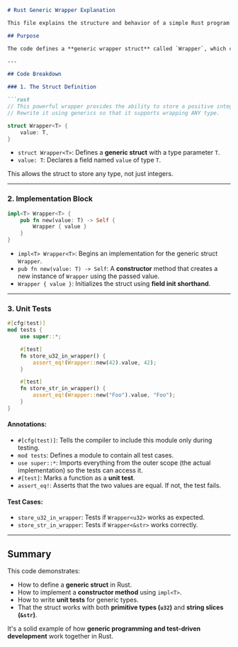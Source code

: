 
````markdown
# Rust Generic Wrapper Explanation

This file explains the structure and behavior of a simple Rust program using generics and unit testing.

## Purpose

The code defines a **generic wrapper struct** called `Wrapper`, which can store a value of **any type**. The goal is to demonstrate how to use **generics** and how to write **unit tests** to ensure functionality.

---

## Code Breakdown

### 1. The Struct Definition

```rust
// This powerful wrapper provides the ability to store a positive integer value.
// Rewrite it using generics so that it supports wrapping ANY type.

struct Wrapper<T> {
    value: T,
}
````

* `struct Wrapper<T>`: Defines a **generic struct** with a type parameter `T`.
* `value: T`: Declares a field named `value` of type `T`.

This allows the struct to store any type, not just integers.

---

### 2. Implementation Block

```rust
impl<T> Wrapper<T> {
    pub fn new(value: T) -> Self {
        Wrapper { value }
    }
}
```

* `impl<T> Wrapper<T>`: Begins an implementation for the generic struct `Wrapper`.
* `pub fn new(value: T) -> Self`: A **constructor** method that creates a new instance of `Wrapper` using the passed value.
* `Wrapper { value }`: Initializes the struct using **field init shorthand**.

---

### 3. Unit Tests

```rust
#[cfg(test)]
mod tests {
    use super::*;

    #[test]
    fn store_u32_in_wrapper() {
        assert_eq!(Wrapper::new(42).value, 42);
    }

    #[test]
    fn store_str_in_wrapper() {
        assert_eq!(Wrapper::new("Foo").value, "Foo");
    }
}
```

#### Annotations:

* `#[cfg(test)]`: Tells the compiler to include this module only during testing.
* `mod tests`: Defines a module to contain all test cases.
* `use super::*`: Imports everything from the outer scope (the actual implementation) so the tests can access it.
* `#[test]`: Marks a function as a **unit test**.
* `assert_eq!`: Asserts that the two values are equal. If not, the test fails.

#### Test Cases:

* `store_u32_in_wrapper`: Tests if `Wrapper<u32>` works as expected.
* `store_str_in_wrapper`: Tests if `Wrapper<&str>` works correctly.

---

## Summary

This code demonstrates:

* How to define a **generic struct** in Rust.
* How to implement a **constructor method** using `impl<T>`.
* How to write **unit tests** for generic types.
* That the struct works with both **primitive types (`u32`)** and **string slices (`&str`)**.

It's a solid example of how **generic programming and test-driven development** work together in Rust.


